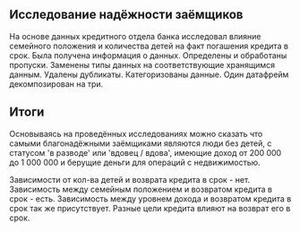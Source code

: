 ## Исследование надёжности заёмщиков

На основе данных кредитного отдела банка исследовал влияние семейного положения и
количества детей на факт погашения кредита в срок. Была получена информация о
данных. Определены и обработаны пропуски. Заменены типы данных на соответствующие
хранящимся данным. Удалены дубликаты. Категоризованы данные. Один датафрейм декомпозирован на три.

## Итоги

Основываясь на проведённых исследованиях можно сказать что самыми благонадёжными заёмщиками являются люди без детей, с статусом 'в разводе' или 'вдовец / вдова', имеющие доход от 200 000 до 1 000 000 и берущие деньги для операций с недвижимостью.

Зависимости от кол-ва детей и возврата кредита в срок - нет.
Зависимость между семейным положением и возвратом кредита в срок - есть.
Зависимость между уровнем дохода и возвратом кредита в срок так же присутствует.
Разные цели кредита влияют на возврат его в срок.

